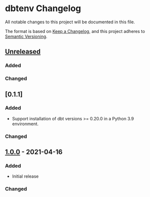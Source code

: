 # dbtenv Changelog

All notable changes to this project will be documented in this file.

The format is based on [Keep a Changelog](https://keepachangelog.com/en/1.0.0/),
and this project adheres to [Semantic Versioning](https://semver.org/spec/v2.0.0.html).

## [Unreleased](https://github.com/brooklyn-data/dbtenv/compare/v1.1.0...HEAD)

### Added

### Changed

## [0.1.1]

### Added

- Support installation of dbt versions >= 0.20.0 in a Python 3.9 environment.

### Changed

## [1.0.0](https://github.com/brooklyn-data/dbtenv/releases/tag/v1.0.0) - 2021-04-16

### Added

- Initial release

### Changed
